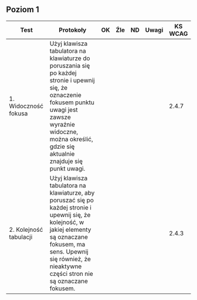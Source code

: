 ## Poziom 1

| Test        | Protokoły                    |OK|Źle|ND| Uwagi  |KS WCAG|
|-------------|------------------------------|--|---|--|--------|--------|
|1. Widoczność fokusa|Użyj klawisza tabulatora na klawiaturze do poruszania się po każdej stronie i upewnij się, że oznaczenie fokusem punktu uwagi jest zawsze wyraźnie widoczne, można określić, gdzie się aktualnie znajduje się punkt uwagi.| | | | |2.4.7|
|2. Kolejność tabulacji|Użyj klawisza tabulatora na klawiaturze, aby poruszać się po każdej stronie i upewnij się, że kolejność, w jakiej elementy są oznaczane fokusem, ma sens. Upewnij się również, że nieaktywne części stron nie są oznaczane fokusem.| | | | |2.4.3|







